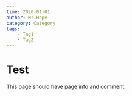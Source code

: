 ```yaml
---
time: 2020-01-01
author: Mr.Hope
category: Category
tags:
    - Tag1
    - Tag2
---
```


# Test

This page should have page info and comment.
